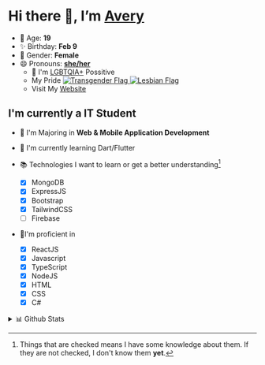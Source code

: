 # Hi there 👋, I’m [Avery][website]

- 🌸 Age: **19**
- ✨ Birthday: **Feb 9**
- 🎨 Gender: **Female**
- 😄 Pronouns: **[she/her][pronounspage]**
  - 🌈 I'm [LGBTQIA+][lgbt-foundation] Possitive
  - <div class="Flags">
      <span>My Pride</span>
      <a href="https://en.pronouns.page/dictionary/terminology#transgender">
        <img src="https://pronouns.page/flags/Transgender.png" alt="Transgender Flag" height="15px"/>
      </a>
      <a href="https://en.pronouns.page/dictionary/terminology#lesbian">
      <img src="https://pronouns.page/flags/Lesbian.png" alt="Lesbian Flag" height="15px"/>
      </a>
    </div>
  - Visit My [Website][website]

## I'm currently a IT Student

- 📌 I'm Majoring in **Web & Mobile Application Development**
- 🌱 I'm currently learning Dart/Flutter
- 📚 Technologies I want to learn or get a better understanding[^1]

  - [x] MongoDB
  - [x] ExpressJS
  - [x] Bootstrap
  - [x] TailwindCSS
  - [ ] Firebase

- 🎉I'm proficient in

  - [x] ReactJS
  - [x] Javascript
  - [x] TypeScript
  - [x] NodeJS
  - [x] HTML
  - [x] CSS
  - [x] C#

<details>
  <summary>
    📊 Github Stats
  </summary>

<!--START_SECTION:waka-->
![Code Time](http://img.shields.io/badge/Code%20Time-489%20hrs%207%20mins-blue)

![Profile Views](http://img.shields.io/badge/Profile%20Views-1-blue)

**🐱 My GitHub Data** 

> 🏆 582 Contributions in the Year 2022
 > 
> 📦 54.7 kB Used in GitHub's Storage 
 > 
> 💼 Opted to Hire
 > 
> 📜 26 Public Repositories 
 > 
> 🔑 25 Private Repositories  
 > 
**I'm a Night 🦉** 

```text
🌞 Morning    39 commits     ██░░░░░░░░░░░░░░░░░░░░░░░   10.4% 
🌆 Daytime    138 commits    █████████░░░░░░░░░░░░░░░░   36.8% 
🌃 Evening    160 commits    ██████████░░░░░░░░░░░░░░░   42.67% 
🌙 Night      38 commits     ██░░░░░░░░░░░░░░░░░░░░░░░   10.13%

```
📅 **I'm Most Productive on Thursday** 

```text
Monday       63 commits     ████░░░░░░░░░░░░░░░░░░░░░   16.8% 
Tuesday      51 commits     ███░░░░░░░░░░░░░░░░░░░░░░   13.6% 
Wednesday    54 commits     ███░░░░░░░░░░░░░░░░░░░░░░   14.4% 
Thursday     77 commits     █████░░░░░░░░░░░░░░░░░░░░   20.53% 
Friday       43 commits     ██░░░░░░░░░░░░░░░░░░░░░░░   11.47% 
Saturday     41 commits     ██░░░░░░░░░░░░░░░░░░░░░░░   10.93% 
Sunday       46 commits     ███░░░░░░░░░░░░░░░░░░░░░░   12.27%

```


📊 **This Week I Spent My Time On** 

```text
⌚︎ Time Zone: America/Halifax

💬 Programming Languages: 
TypeScript               9 hrs 28 mins       █████████░░░░░░░░░░░░░░░░   39.06% 
SCSS                     3 hrs 54 mins       ████░░░░░░░░░░░░░░░░░░░░░   16.14% 
JSON                     2 hrs 20 mins       ██░░░░░░░░░░░░░░░░░░░░░░░   9.63% 
JavaScript               1 hr 54 mins        ██░░░░░░░░░░░░░░░░░░░░░░░   7.83% 
HTML                     1 hr 38 mins        █░░░░░░░░░░░░░░░░░░░░░░░░   6.75%

🔥 Editors: 
VS Code                  21 hrs 26 mins      ██████████████████████░░░   88.41% 
Visual Studio            1 hr 39 mins        █░░░░░░░░░░░░░░░░░░░░░░░░   6.86% 
IntelliJ                 1 hr 8 mins         █░░░░░░░░░░░░░░░░░░░░░░░░   4.73%

🐱‍💻 Projects: 
avarose.dev              11 hrs 6 mins       ███████████░░░░░░░░░░░░░░   45.76% 
avarose                  2 hrs 58 mins       ███░░░░░░░░░░░░░░░░░░░░░░   12.26% 
chess                    2 hrs 16 mins       ██░░░░░░░░░░░░░░░░░░░░░░░   9.37% 
NodeExpressHttpRequests  2 hrs 3 mins        ██░░░░░░░░░░░░░░░░░░░░░░░   8.46% 
gitmoji-clone            2 hrs               ██░░░░░░░░░░░░░░░░░░░░░░░   8.31%

💻 Operating System: 
Windows                  24 hrs 15 mins      █████████████████████████   100.0%

```

**I Mostly Code in JavaScript** 

```text
JavaScript               20 repos            ██████████░░░░░░░░░░░░░░░   40.82% 
TypeScript               8 repos             ████░░░░░░░░░░░░░░░░░░░░░   16.33% 
C#                       6 repos             ███░░░░░░░░░░░░░░░░░░░░░░   12.24% 
HTML                     3 repos             █░░░░░░░░░░░░░░░░░░░░░░░░   6.12% 
Shell                    3 repos             █░░░░░░░░░░░░░░░░░░░░░░░░   6.12%

```


**Timeline**

![Chart not found](https://raw.githubusercontent.com/Avery-Rose/Avery-Rose/main/charts/bar_graph.png) 


 Last Updated on 09/10/2022 18:53:24 UTC
<!--END_SECTION:waka-->

</details>



[^1]:
    Things that are checked means I have some knowledge about them.
    If they are not checked, I don't know them **yet**.

[//]: <> (Links)

[wakatime-profile]: https://wakatime.com/@Averyyyyyyyy
[pronouns-definitions]: https://en.pronouns.page/she/her
[pronounspage]: https://pronouns.page/@cattgirlava
[lgbt-foundation]: https://lgbt.foundation/
[website]: https://avarose.dev/
[alexandres-badge-repo]: https://github.com/alexandresanlim/Badges4-README.md-Profile
